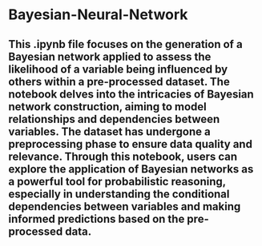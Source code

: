 # Bayesian-Neural-Network

## This .ipynb file focuses on the generation of a Bayesian network applied to assess the likelihood of a variable being influenced by others within a pre-processed dataset. The notebook delves into the intricacies of Bayesian network construction, aiming to model relationships and dependencies between variables. The dataset has undergone a preprocessing phase to ensure data quality and relevance. Through this notebook, users can explore the application of Bayesian networks as a powerful tool for probabilistic reasoning, especially in understanding the conditional dependencies between variables and making informed predictions based on the pre-processed data.
